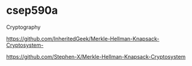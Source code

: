 # csep590a
Cryptography

https://github.com/InheritedGeek/Merkle-Hellman-Knapsack-Cryptosystem-

https://github.com/Stephen-X/Merkle-Hellman-Knapsack-Cryptosystem
